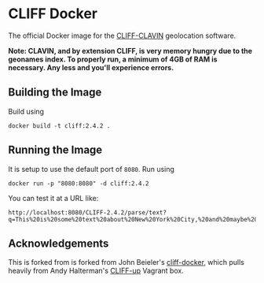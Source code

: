 CLIFF Docker
============

The official Docker image for the [CLIFF-CLAVIN](http://cliff.mediameter.org/) geolocation software. 

**Note: CLAVIN, and by extension CLIFF, is very memory hungry due to the geonames index. To properly 
run, a minimum of 4GB of RAM is necessary. Any less and you'll experience errors.**

Building the Image
------------------

Build using

```
docker build -t cliff:2.4.2 .
```

Running the Image
-----------------

It is setup to use the default port of `8080`. Run using

```
docker run -p "8080:8080" -d cliff:2.4.2
```

You can test it at a URL like:

```
http://localhost:8080/CLIFF-2.4.2/parse/text?q=This%20is%20some%20text%20about%20New%20York%20City,%20and%20maybe%20about%20Accra%20as%20well,%20and%20maybe%20Boston%20as%20well.
```

Acknowledgements
-----------------

This is forked from is forked from John Beieler's [cliff-docker](https://github.com/havlicek/cliff-docker),
which pulls heavily from Andy Halterman's [CLIFF-up](https://github.com/ahalterman/CLIFF-up) Vagrant box.
